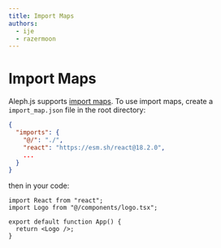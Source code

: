 ```yaml
---
title: Import Maps
authors:
  - ije
  - razermoon
---
```


# Import Maps

Aleph.js supports [import maps](https://github.com/WICG/import-maps). To use import maps, create a `import_map.json` file in the root directory:

```json
{
  "imports": {
    "@/": "./",
    "react": "https://esm.sh/react@18.2.0",
    ...
  }
}
```

then in your code:

```tsx
import React from "react";
import Logo from "@/components/logo.tsx";

export default function App() {
  return <Logo />;
}
```

